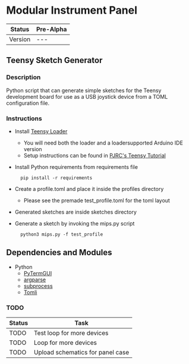 # Modular Instrument Panel

| Status        | Pre-Alpha  |
| ------------- | ---------- |
| Version       | ---        |

## Teensy Sketch Generator

### Description

Python script that can generate simple sketches for the Teensy development board for use as a USB joystick device from a TOML configuration file.

### Instructions

- Install [Teensy Loader](https://www.pjrc.com/teensy/loaderloader.html)
    - You will need both the loader and a loadersupported Arduino IDE version
    - Setup instructions can be found in [PJRC's Teensy Tutorial](https://www.pjrc.com/teensy/tutorial.html)
- Install Python requirements from requirements file

        pip install -r requirements

- Create a profile.toml and place it inside the profiles directory
    - Please see the premade test_profile.toml for the toml layout
- Generated sketches are inside sketches directory
- Generate a sketch by invoking the mips.py script

        python3 mips.py -f test_profile

## Dependencies and Modules
- Python
    - [PyTermGUI](https://pypi.org/project/PyTermGUI/)
    - [argparse](https://docs.python.org/3/library/argparse.html)
    - [subprocess](https://docs.python.org/3/library/subprocess.html)
    - [Tomli](https://pypi.org/project/tomli/)

### TODO
| Status | Task |
|--------|------|
|  TODO  | Test loop for more devices |
|  TODO  | Loop for more devices |
|  TODO  | Upload schematics for panel case |
